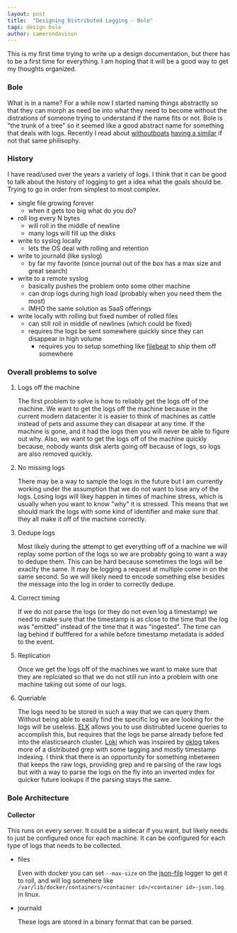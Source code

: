```yaml
---
layout: post
title:  "Designing Distributed Logging - Bole"
tags: design bole
author: camerondavison
---
```


This is my first time trying to write up a design documentation, but there has to be a first time for everything.
I am hoping that it will be a good way to get my thoughts organized.

### Bole
What is in a name? For a while now I started naming things abstractly so that they can morph as need be into what they need to become without the distrations of someone trying to understand if the name fits or not. 
Bole is "the trunk of a tree" so it seemed like a good abstract name for something that deals with logs.
Recently I read about [withoutboats](https://github.com/withoutboats) [having a similar](https://boats.gitlab.io/blog/post/names-and-scuba/) if not that same philisophy.

### History
I have read/used over the years a variety of logs. I think that it can be good to talk about the history of logging to get a idea what the goals should be. Trying to go in order from simplest to most complex.

- single file growing forever
  - when it gets too big what do you do?
- roll log every N bytes
  - will roll in the middle of newline
  - many logs will fill up the disks
- write to syslog locally
  - lets the OS deal with rolling and retention
- write to journald (like syslog)
  - by far my favorite (since journal out of the box has a max size and great search)
- write to a remote syslog
  - basically pushes the problem onto some other machine
  - can drop logs during high load (probably when you need them the most)
  - IMHO the same solution as SaaS offerings
- write locally with rolling but fixed number of rolled files
  - can still roll in middle of newlines (which could be fixed)
  - requires the logs be sent somewhere quickly since they can disappear in high volume
     - requires you to setup something like [filebeat](https://github.com/elastic/beats/tree/master/filebeat) to ship them off somewhere
     
### Overall problems to solve

1. Logs off the machine

    The first problem to solve is how to reliably get the logs off of the machine.
    We want to get the logs off the machine because in the current modern datacenter it is easier to think of machines as cattle instead of pets and assume they can disapear at any time.
    If the machine is gone, and it had the logs then you will never be able to figure out why. Also, we want to get the logs off of the machine quickly because, nobody wants disk alerts going off because of logs, so logs are also removed quickly.
1. No missing logs

    There may be a way to sample the logs in the future but I am currently working under the assumption that we do not want to lose any of the logs. Losing logs will likey happen in times of machine stress, which is usually when you want to know "why" it is stressed.
    This means that we should mark the logs with some kind of identifier and make sure that they all make it off of the machine correctly.
    
1. Dedupe logs
    
    Most likely during the attempt to get everything off of a machine we will replay some portion of the logs so we are probably going to want a way to dedupe them. This can be hard because sometimes the logs will be exaclty the same. It may be logging a request at multiple come in on the same second. So we will likely need to encode something else besides the message into the log in order to correctly dedupe.
    
1. Correct timing

    If we do not parse the logs (or they do not even log a timestamp) we need to make sure that the timestamp is as close to the time that the log was "emitted" instead of the time that it was "ingested". The time can lag behind if bufffered for a while before timestamp metadata is added to the event.
    
1. Replication

    Once we get the logs off of the machines we want to make sure that they are replciated so that we do not still run into a problem with one machine taking out some of our logs.
    
1. Queriable

    The logs need to be stored in such a way that we can query them. Without being able to easily find the specific log we are looking for the logs will be useless.
    [ELK](https://www.elastic.co/elk-stack) allows you to use distirubted lucene queries to accomplish this, but requires that the logs be parse already before fed into the elasticsearch cluster. [Loki](https://grafana.com/loki) which was inspired by [oklog](https://github.com/oklog/oklog) takes more of a distributed grep with some tagging and mostly timestamp indexing. I think that there is an opportunity for something inbetween that keeps the raw logs, providing grep and re parsing of the raw logs but with a way to parse the logs on the fly into an inverted index for quicker future lookups if the parsing stays the same.

### Bole Architecture

#### Collector

This runs on every server. It could be a sidecar if you want, but likely needs to just be configured once for each machine.
It can be configured for each type of logs that needs to be collected. 
* files
    
    Even with docker you can set `--max-size` on the [json-file](https://docs.docker.com/config/containers/logging/json-file/) logger to get it to roll, and will log somehere like `/var/lib/docker/containers/<container id>/<container id>-json.log` in linux.
    
* journald
    
    These logs are stored in a binary format that can be parsed.
